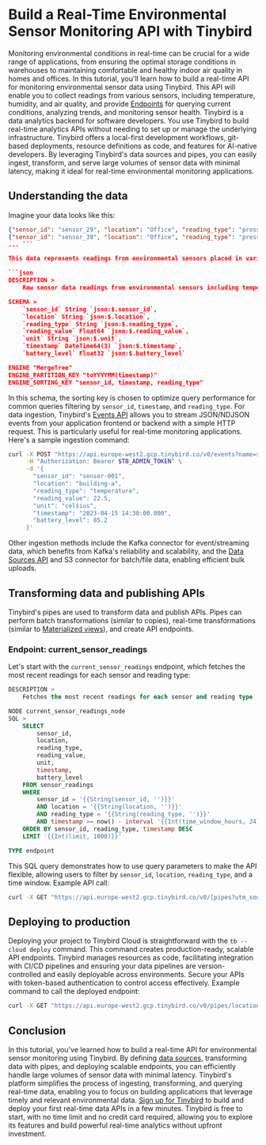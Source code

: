 # Build a Real-Time Environmental Sensor Monitoring API with Tinybird

Monitoring environmental conditions in real-time can be crucial for a wide range of applications, from ensuring the optimal storage conditions in warehouses to maintaining comfortable and healthy indoor air quality in homes and offices. In this tutorial, you'll learn how to build a real-time API for monitoring environmental sensor data using Tinybird. This API will enable you to collect readings from various sensors, including temperature, humidity, and air quality, and provide [Endpoints](https://www.tinybird.co/docs/forward/work-with-data/publish-data/endpoints?utm_source=DEV&utm_campaign=tb+create+--prompt+DEV) for querying current conditions, analyzing trends, and monitoring sensor health. Tinybird is a data analytics backend for software developers. You use Tinybird to build real-time analytics APIs without needing to set up or manage the underlying infrastructure. Tinybird offers a local-first development workflows, git-based deployments, resource definitions as code, and features for AI-native developers. By leveraging Tinybird's data sources and pipes, you can easily ingest, transform, and serve large volumes of sensor data with minimal latency, making it ideal for real-time environmental monitoring applications. 

## Understanding the data

Imagine your data looks like this:

```json
{"sensor_id": "sensor_29", "location": "Office", "reading_type": "pressure", "reading_value": 1597364956, "unit": "hPa", "timestamp": "2025-05-12 16:42:03", "battery_level": 0.1}
{"sensor_id": "sensor_39", "location": "Office", "reading_type": "pressure", "reading_value": 645797676, "unit": "hPa", "timestamp": "2025-05-12 04:56:53", "battery_level": 0.2}
... ```

This data represents readings from environmental sensors placed in various locations. Each reading includes the sensor ID, location, type of reading (e.g., temperature, humidity), the reading value, unit, timestamp, and the sensor's battery level. To store this data in Tinybird, you first need to create a data source with an appropriate schema. Here's how you define the `sensor_readings` data source:

```json
DESCRIPTION >
    Raw sensor data readings from environmental sensors including temperature, humidity, air quality, and location

SCHEMA >
    `sensor_id` String `json:$.sensor_id`,
    `location` String `json:$.location`,
    `reading_type` String `json:$.reading_type`,
    `reading_value` Float64 `json:$.reading_value`,
    `unit` String `json:$.unit`,
    `timestamp` DateTime64(3) `json:$.timestamp`,
    `battery_level` Float32 `json:$.battery_level`

ENGINE "MergeTree"
ENGINE_PARTITION_KEY "toYYYYMM(timestamp)"
ENGINE_SORTING_KEY "sensor_id, timestamp, reading_type"
```

In this schema, the sorting key is chosen to optimize query performance for common queries filtering by `sensor_id`, `timestamp`, and `reading_type`. For data ingestion, Tinybird's [Events API](https://www.tinybird.co/docs/forward/get-data-in/events-api?utm_source=DEV&utm_campaign=tb+create+--prompt+DEV) allows you to stream JSON/NDJSON events from your application frontend or backend with a simple HTTP request. This is particularly useful for real-time monitoring applications. Here's a sample ingestion command:

```bash
curl -X POST "https://api.europe-west2.gcp.tinybird.co/v0/events?name=sensor_readings&utm_source=DEV&utm_campaign=tb+create+--prompt+DEV" \
     -H "Authorization: Bearer $TB_ADMIN_TOKEN" \
     -d '{
       "sensor_id": "sensor-001",
       "location": "building-a",
       "reading_type": "temperature",
       "reading_value": 22.5,
       "unit": "celsius",
       "timestamp": "2023-04-15 14:30:00.000",
       "battery_level": 85.2
     }'
```

Other ingestion methods include the Kafka connector for event/streaming data, which benefits from Kafka's reliability and scalability, and the [Data Sources API](https://www.tinybird.co/docs/api-reference/datasource-api?utm_source=DEV&utm_campaign=tb+create+--prompt+DEV) and S3 connector for batch/file data, enabling efficient bulk uploads. 

## Transforming data and publishing APIs

Tinybird's pipes are used to transform data and publish APIs. Pipes can perform batch transformations (similar to copies), real-time transformations (similar to [Materialized views](https://www.tinybird.co/docs/forward/work-with-data/optimize/materialized-views?utm_source=DEV&utm_campaign=tb+create+--prompt+DEV)), and create API endpoints. 

### Endpoint: current_sensor_readings

Let's start with the `current_sensor_readings` endpoint, which fetches the most recent readings for each sensor and reading type:

```sql
DESCRIPTION >
    Fetches the most recent readings for each sensor and reading type

NODE current_sensor_readings_node
SQL >
    SELECT 
        sensor_id,
        location,
        reading_type,
        reading_value,
        unit,
        timestamp,
        battery_level
    FROM sensor_readings
    WHERE 
        sensor_id = '{{String(sensor_id, '')}}'
        AND location = '{{String(location, '')}}'
        AND reading_type = '{{String(reading_type, '')}}'
        AND timestamp >= now() - interval '{{Int(time_window_hours, 24)}}' hour
    ORDER BY sensor_id, reading_type, timestamp DESC
    LIMIT '{{Int(limit, 1000)}}'

TYPE endpoint
```

This SQL query demonstrates how to use query parameters to make the API flexible, allowing users to filter by `sensor_id`, `location`, `reading_type`, and a time window. Example API call:

```bash
curl -X GET "https://api.europe-west2.gcp.tinybird.co/v0/[pipes?utm_source=DEV&utm_campaign=tb+create+--prompt+DEV](https://www.tinybird.co/docs/forward/work-with-data/pipes?utm_source=DEV&utm_campaign=tb+create+--prompt+DEV)/current_sensor_readings.json?token=$TB_ADMIN_TOKEN&sensor_id=sensor-001&location=building-a&reading_type=temperature&time_window_hours=24&limit=1000"
```


## Deploying to production

Deploying your project to Tinybird Cloud is straightforward with the `tb --cloud deploy` command. This command creates production-ready, scalable API endpoints. Tinybird manages resources as code, facilitating integration with CI/CD pipelines and ensuring your data pipelines are version-controlled and easily deployable across environments. Secure your APIs with token-based authentication to control access effectively. Example command to call the deployed endpoint:

```bash
curl -X GET "https://api.europe-west2.gcp.tinybird.co/v0/pipes/location_overview.json?token=%24TB_ADMIN_TOKEN&location=building-a&utm_source=DEV&utm_campaign=tb+create+--prompt+DEV"
```


## Conclusion

In this tutorial, you've learned how to build a real-time API for environmental sensor monitoring using Tinybird. By defining [data sources](https://www.tinybird.co/docs/forward/get-data-in/data-sources?utm_source=DEV&utm_campaign=tb+create+--prompt+DEV), transforming data with pipes, and deploying scalable endpoints, you can efficiently handle large volumes of sensor data with minimal latency. Tinybird's platform simplifies the process of ingesting, transforming, and querying real-time data, enabling you to focus on building applications that leverage timely and relevant environmental data. [Sign up for Tinybird](https://cloud.tinybird.co/signup?utm_source=DEV&utm_campaign=tb+create+--prompt+DEV) to build and deploy your first real-time data APIs in a few minutes. Tinybird is free to start, with no time limit and no credit card required, allowing you to explore its features and build powerful real-time analytics without upfront investment.